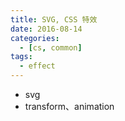 ```yaml
---
title: SVG, CSS 特效
date: 2016-08-14
categories:
  - [cs, common]
tags:
  - effect
---
```


- svg
- transform、animation
